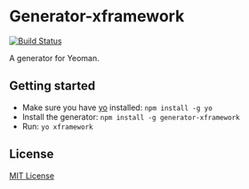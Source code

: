 # Generator-xframework
[![Build Status](https://secure.travis-ci.org/someuser/generator-xframework.png?branch=master)](https://travis-ci.org/someuser/generator-xframework)

A generator for Yeoman.

## Getting started
- Make sure you have [yo](https://github.com/yeoman/yo) installed:
    `npm install -g yo`
- Install the generator: `npm install -g generator-xframework`
- Run: `yo xframework`

## License
[MIT License](http://en.wikipedia.org/wiki/MIT_License)
